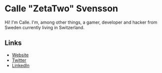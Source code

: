 # Calle "ZetaTwo" Svensson

Hi! I'm Calle. I'm, among other things, a gamer, developer and hacker from Sweden currently living in Switzerland.

## Links

* [Website](https://zeta-two.com)
* [Twitter](https://twitter.com/zetatwo)
* [LinkedIn](https://www.linkedin.com/in/calle-svensson)

